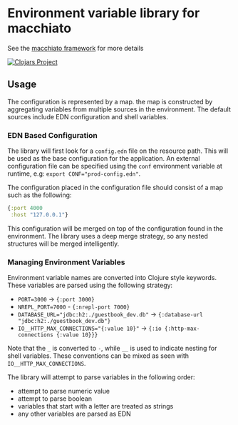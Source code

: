 # Environment variable library for macchiato

See the [macchiato framework](https://github.com/macchiato-framework) for more details


[![Clojars Project](https://img.shields.io/clojars/v/macchiato/env.svg)](https://clojars.org/macchiato/env)

## Usage

The configuration is represented by a map. the map is constructed by aggregating variables from
multiple sources in the environment. The default sources include EDN configuration and shell variables.

### EDN Based Configuration

The library will first look for a `config.edn` file on the resource path. This will be used as the
base configuration for the application. An external configuration file can be specified using the
`conf` environment variable at runtime, e.g: `export CONF="prod-config.edn"`.

The configuration placed in the configuration file should consist of a map such as the following:

```clojure
{:port 4000
 :host "127.0.0.1"}
```

This configuration will be merged on top of the configuration found in the environment.
The library uses a deep merge strategy, so any nested structures will be merged intelligently.

### Managing Environment Variables

Environment variable names are converted into Clojure style keywords. These variables are parsed using the following strategy:

* `PORT=3000` -> `{:port 3000}`
* `NREPL_PORT=7000` - `{:nrepl-port 7000}`
* `DATABASE_URL="jdbc:h2:./guestbook_dev.db"` -> `{:database-url "jdbc:h2:./guestbook_dev.db"}`
* `IO__HTTP_MAX_CONNECTIONS="{:value 10}"` -> `{:io {:http-max-connections {:value 10}}}`

Note that the `_` is converted to `-`, while `__` is used to indicate nesting for shell variables. These
conventions can be mixed as seen with `IO__HTTP_MAX_CONNECTIONS`.

The library will attempt to parse variables in the following order:

* attempt to parse numeric value
* attempt to parse boolean
* variables that start with a letter are treated as strings
* any other variables are parsed as EDN
